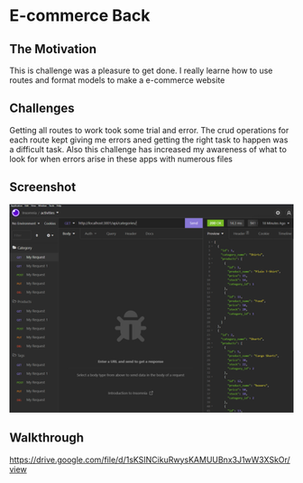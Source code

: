 # E-commerce Back 

## The Motivation

This is challenge was a pleasure to get done. I really learne how to use routes and format models to make a e-commerce website

## Challenges

Getting all routes to work took some trial and error. The crud operations for each route kept giving me errors aned getting the right task to happen was a difficult task. Also this challenge has increased my awareness of what to look for when errors arise in these apps with numerous files

## Screenshot
![ScreenShot](assets/images/Cap.PNG)


## Walkthrough
https://drive.google.com/file/d/1sKSINCikuRwysKAMUUBnx3J1wW3XSkOr/view
